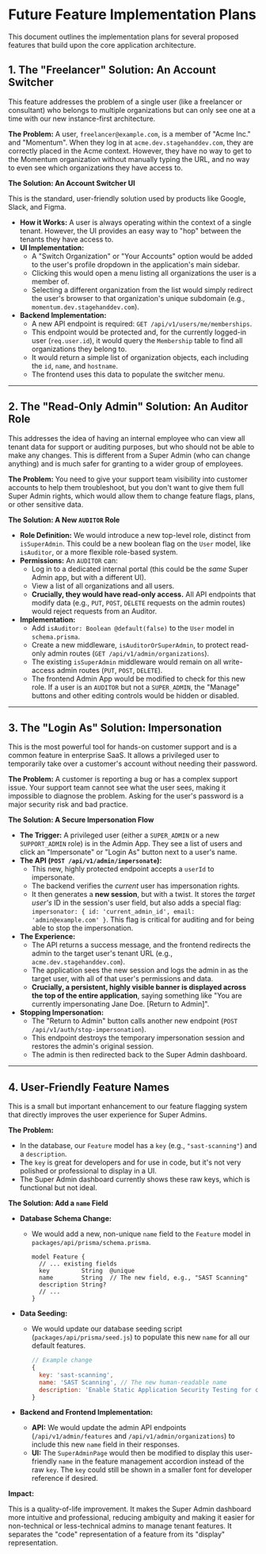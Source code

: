 # Future Feature Implementation Plans

This document outlines the implementation plans for several proposed features that build upon the core application architecture.

## 1. The "Freelancer" Solution: An Account Switcher

This feature addresses the problem of a single user (like a freelancer or consultant) who belongs to multiple organizations but can only see one at a time with our new instance-first architecture.

**The Problem:** A user, `freelancer@example.com`, is a member of "Acme Inc." and "Momentum". When they log in at `acme.dev.stagehanddev.com`, they are correctly placed in the Acme context. However, they have no way to get to the Momentum organization without manually typing the URL, and no way to even see which organizations they have access to.

**The Solution: An Account Switcher UI**

This is the standard, user-friendly solution used by products like Google, Slack, and Figma.

*   **How it Works:** A user is always operating within the context of a single tenant. However, the UI provides an easy way to "hop" between the tenants they have access to.
*   **UI Implementation:**
    *   A "Switch Organization" or "Your Accounts" option would be added to the user's profile dropdown in the application's main sidebar.
    *   Clicking this would open a menu listing all organizations the user is a member of.
    *   Selecting a different organization from the list would simply redirect the user's browser to that organization's unique subdomain (e.g., `momentum.dev.stagehanddev.com`).
*   **Backend Implementation:**
    *   A new API endpoint is required: `GET /api/v1/users/me/memberships`.
    *   This endpoint would be protected and, for the currently logged-in user (`req.user.id`), it would query the `Membership` table to find all organizations they belong to.
    *   It would return a simple list of organization objects, each including the `id`, `name`, and `hostname`.
    *   The frontend uses this data to populate the switcher menu.

---

## 2. The "Read-Only Admin" Solution: An Auditor Role

This addresses the idea of having an internal employee who can view all tenant data for support or auditing purposes, but who should not be able to make any changes. This is different from a Super Admin (who can change anything) and is much safer for granting to a wider group of employees.

**The Problem:** You need to give your support team visibility into customer accounts to help them troubleshoot, but you don't want to give them full Super Admin rights, which would allow them to change feature flags, plans, or other sensitive data.

**The Solution: A New `AUDITOR` Role**

*   **Role Definition:** We would introduce a new top-level role, distinct from `isSuperAdmin`. This could be a new boolean flag on the `User` model, like `isAuditor`, or a more flexible role-based system.
*   **Permissions:** An `AUDITOR` can:
    *   Log in to a dedicated internal portal (this could be the *same* Super Admin app, but with a different UI).
    *   View a list of all organizations and all users.
    *   **Crucially, they would have read-only access.** All API endpoints that modify data (e.g., `PUT`, `POST`, `DELETE` requests on the admin routes) would reject requests from an Auditor.
*   **Implementation:**
    *   Add `isAuditor: Boolean @default(false)` to the `User` model in `schema.prisma`.
    *   Create a new middleware, `isAuditorOrSuperAdmin`, to protect read-only admin routes (`GET /api/v1/admin/organizations`).
    *   The existing `isSuperAdmin` middleware would remain on all write-access admin routes (`PUT`, `POST`, `DELETE`).
    *   The frontend Admin App would be modified to check for this new role. If a user is an `AUDITOR` but not a `SUPER_ADMIN`, the "Manage" buttons and other editing controls would be hidden or disabled.

---

## 3. The "Login As" Solution: Impersonation

This is the most powerful tool for hands-on customer support and is a common feature in enterprise SaaS. It allows a privileged user to temporarily take over a customer's account without needing their password.

**The Problem:** A customer is reporting a bug or has a complex support issue. Your support team cannot see what the user sees, making it impossible to diagnose the problem. Asking for the user's password is a major security risk and bad practice.

**The Solution: A Secure Impersonation Flow**

*   **The Trigger:** A privileged user (either a `SUPER_ADMIN` or a new `SUPPORT_ADMIN` role) is in the Admin App. They see a list of users and click an "Impersonate" or "Login As" button next to a user's name.
*   **The API (`POST /api/v1/admin/impersonate`):**
    *   This new, highly protected endpoint accepts a `userId` to impersonate.
    *   The backend verifies the *current* user has impersonation rights.
    *   It then generates a **new session**, but with a twist. It stores the *target user's* ID in the session's user field, but also adds a special flag: `impersonator: { id: 'current_admin_id', email: 'admin@example.com' }`. This flag is critical for auditing and for being able to stop the impersonation.
*   **The Experience:**
    *   The API returns a success message, and the frontend redirects the admin to the target user's tenant URL (e.g., `acme.dev.stagehanddev.com`).
    *   The application sees the new session and logs the admin in as the target user, with all of that user's permissions and data.
    *   **Crucially, a persistent, highly visible banner is displayed across the top of the entire application**, saying something like "You are currently impersonating Jane Doe. [Return to Admin]".
*   **Stopping Impersonation:**
    *   The "Return to Admin" button calls another new endpoint (`POST /api/v1/auth/stop-impersonation`).
    *   This endpoint destroys the temporary impersonation session and restores the admin's original session.
    *   The admin is then redirected back to the Super Admin dashboard.

---

## 4. User-Friendly Feature Names

This is a small but important enhancement to our feature flagging system that directly improves the user experience for Super Admins.

**The Problem:**

*   In the database, our `Feature` model has a `key` (e.g., `"sast-scanning"`) and a `description`.
*   The `key` is great for developers and for use in code, but it's not very polished or professional to display in a UI.
*   The Super Admin dashboard currently shows these raw keys, which is functional but not ideal.

**The Solution: Add a `name` Field**

*   **Database Schema Change:**
    *   We would add a new, non-unique `name` field to the `Feature` model in `packages/api/prisma/schema.prisma`.
        ```prisma
        model Feature {
          // ... existing fields
          key         String  @unique
          name        String  // The new field, e.g., "SAST Scanning"
          description String?
          // ...
        }
        ```

*   **Data Seeding:**
    *   We would update our database seeding script (`packages/api/prisma/seed.js`) to populate this new `name` for all our default features.
        ```javascript
        // Example change
        {
          key: 'sast-scanning',
          name: 'SAST Scanning', // The new human-readable name
          description: 'Enable Static Application Security Testing for connected repositories.'
        }
        ```

*   **Backend and Frontend Implementation:**
    *   **API:** We would update the admin API endpoints (`/api/v1/admin/features` and `/api/v1/admin/organizations`) to include this new `name` field in their responses.
    *   **UI:** The `SuperAdminPage` would then be modified to display this user-friendly `name` in the feature management accordion instead of the raw `key`. The `key` could still be shown in a smaller font for developer reference if desired.

**Impact:**

This is a quality-of-life improvement. It makes the Super Admin dashboard more intuitive and professional, reducing ambiguity and making it easier for non-technical or less-technical admins to manage tenant features. It separates the "code" representation of a feature from its "display" representation.
